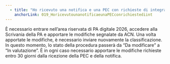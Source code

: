 ```yaml
---
  - title: "Ho ricevuto una notifica e una PEC con richieste di integrazione alla classificazione dati e servizi da parte dell’Agenzia per la Cybersicurezza Nazionale (ACN): cosa devo fare?"
    anchorLink: 019_HoricevutounanotificaeunaPECconrichiestediint
---
```


È necessario entrare nell’area riservata di PA digitale 2026, accedere alla Scrivania della PA e apportare le modifiche segnalate da ACN. Una volta apportate le modifiche, è necessario inviare nuovamente la classificazione. In questo momento, lo stato della procedura passerà da “Da modificare” a “In valutazione”. È in ogni caso necessario apportare le modifiche richieste entro 30 giorni dalla ricezione della PEC e della notifica.